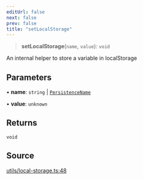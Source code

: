 ```yaml
---
editUrl: false
next: false
prev: false
title: "setLocalStorage"
---
```


> **setLocalStorage**(`name`, `value`): `void`

An internal helper to store a variable in localStorage

## Parameters

• **name**: `string` \| [`PersistenceName`](../type-aliases/PersistenceName.md)

• **value**: `unknown`

## Returns

`void`

## Source

[utils/local-storage.ts:48](https://github.com/nodenogg-in/alpha-p2p/blob/1896b55/packages/statekit/src/utils/local-storage.ts#L48)
